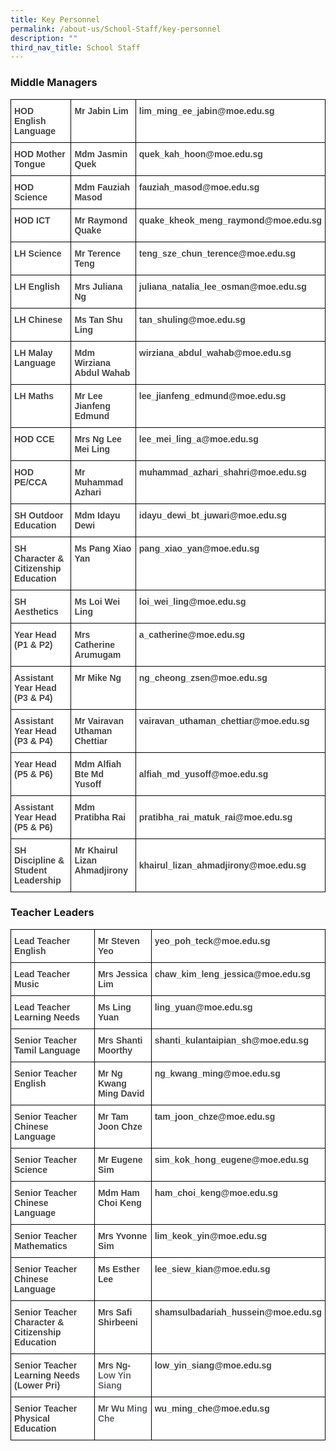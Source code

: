 ```yaml
---
title: Key Personnel
permalink: /about-us/School-Staff/key-personnel
description: ""
third_nav_title: School Staff
---
```

### Middle Managers

<style type="text/css">
.tg  {border-collapse:collapse;border-spacing:0;}
.tg td{border-color:black;border-style:solid;border-width:1px;font-family:Arial, sans-serif;font-size:14px;
  overflow:hidden;padding:10px 5px;word-break:normal;}
.tg th{border-color:black;border-style:solid;border-width:1px;font-family:Arial, sans-serif;font-size:14px;
  font-weight:normal;overflow:hidden;padding:10px 5px;word-break:normal;}
.tg .tg-9u4g{background-color:#FFF;color:#454545;font-weight:bold;text-align:left;vertical-align:top}
.tg .tg-csdc{background-color:#FFF;color:#454545;font-weight:bold;text-align:left;vertical-align:middle}
</style>
<table class="tg">
<thead>
  <tr>
    <th class="tg-9u4g">HOD English Language   </th>
    <th class="tg-9u4g">Mr Jabin Lim </th>
    <th class="tg-9u4g">lim_ming_ee_jabin@moe.edu.sg</th>
  </tr>
</thead>
<tbody>
  <tr>
    <td class="tg-9u4g">HOD Mother Tongue</td>
    <td class="tg-9u4g">Mdm Jasmin Quek  </td>
    <td class="tg-9u4g">quek_kah_hoon@moe.edu.sg </td>
  </tr>
  <tr>
    <td class="tg-9u4g">HOD Science <br></td>
    <td class="tg-9u4g">Mdm Fauziah Masod<br></td>
    <td class="tg-9u4g">fauziah_masod@moe.edu.sg</td>
  </tr>
  <tr>
    <td class="tg-9u4g">HOD ICT<br></td>
    <td class="tg-9u4g">Mr Raymond Quake</td>
    <td class="tg-9u4g">quake_kheok_meng_raymond@moe.edu.sg</td>
  </tr>
  <tr>
    <td class="tg-9u4g">LH Science</td>
    <td class="tg-9u4g">Mr Terence Teng<br></td>
    <td class="tg-9u4g">teng_sze_chun_terence@moe.edu.sg</td>
  </tr>
  <tr>
    <td class="tg-9u4g">LH English</td>
    <td class="tg-9u4g">Mrs Juliana Ng</td>
    <td class="tg-9u4g">juliana_natalia_lee_osman@moe.edu.sg</td>
  </tr>
  <tr>
    <td class="tg-9u4g">LH Chinese </td>
    <td class="tg-9u4g">Ms Tan Shu Ling </td>
    <td class="tg-9u4g">tan_shuling@moe.edu.sg</td>
  </tr>
  <tr>
    <td class="tg-9u4g">LH Malay Language</td>
    <td class="tg-9u4g">Mdm Wirziana Abdul Wahab</td>
    <td class="tg-9u4g">wirziana_abdul_wahab@moe.edu.sg</td>
  </tr>
  <tr>
    <td class="tg-9u4g">LH Maths</td>
    <td class="tg-9u4g">Mr Lee Jianfeng Edmund</td>
    <td class="tg-9u4g">lee_jianfeng_edmund@moe.edu.sg</td>
  </tr>
  <tr>
    <td class="tg-9u4g">HOD CCE</td>
    <td class="tg-9u4g">Mrs Ng Lee Mei Ling<br></td>
    <td class="tg-9u4g">lee_mei_ling_a@moe.edu.sg</td>
  </tr>
  <tr>
    <td class="tg-9u4g">HOD PE/CCA</td>
    <td class="tg-9u4g">Mr Muhammad Azhari</td>
    <td class="tg-9u4g">muhammad_azhari_shahri@moe.edu.sg</td>
  </tr>
  <tr>
    <td class="tg-9u4g">SH Outdoor Education</td>
    <td class="tg-9u4g">Mdm Idayu Dewi</td>
    <td class="tg-9u4g">idayu_dewi_bt_juwari@moe.edu.sg</td>
  </tr>
  <tr>
    <td class="tg-9u4g">SH Character &amp; Citizenship Education</td>
    <td class="tg-9u4g">Ms Pang Xiao Yan</td>
    <td class="tg-9u4g">pang_xiao_yan@moe.edu.sg</td>
  </tr>
  <tr>
    <td class="tg-9u4g">SH Aesthetics <br></td>
    <td class="tg-9u4g">Ms Loi Wei Ling</td>
    <td class="tg-9u4g">loi_wei_ling@moe.edu.sg</td>
  </tr>
  <tr>
    <td class="tg-9u4g">Year Head (P1 &amp; P2)</td>
    <td class="tg-9u4g">Mrs Catherine Arumugam</td>
    <td class="tg-9u4g">a_catherine@moe.edu.sg</td>
  </tr>
  <tr>
    <td class="tg-9u4g">Assistant Year Head (P3 &amp; P4)</td>
    <td class="tg-9u4g">Mr Mike Ng</td>
    <td class="tg-9u4g">ng_cheong_zsen@moe.edu.sg</td>
  </tr>
  <tr>
    <td class="tg-9u4g">Assistant Year Head (P3 &amp; P4)</td>
    <td class="tg-9u4g">Mr Vairavan Uthaman Chettiar</td>
    <td class="tg-9u4g"> vairavan_uthaman_chettiar@moe.edu.sg</td>
  </tr>
  <tr>
    <td class="tg-9u4g">Year Head (P5 &amp; P6)</td>
    <td class="tg-9u4g">Mdm Alfiah Bte Md Yusoff</td>
    <td class="tg-csdc"><span style="color:inherit;background-color:transparent"> </span>alfiah_md_yusoff@moe.edu.sg</td>
  </tr>
  <tr>
    <td class="tg-9u4g">Assistant Year Head (P5 &amp; P6)</td>
    <td class="tg-9u4g">Mdm Pratibha Rai</td>
    <td class="tg-csdc"><span style="color:inherit;background-color:transparent"> </span>pratibha_rai_matuk_rai@moe.edu.sg </td>
  </tr>
  <tr>
    <td class="tg-9u4g">SH Discipline &amp; Student Leadership</td>
    <td class="tg-9u4g">Mr Khairul Lizan Ahmadjirony</td>
    <td class="tg-csdc"><span style="color:inherit;background-color:transparent"> </span>khairul_lizan_ahmadjirony@moe.edu.sg</td>
  </tr>
</tbody>
</table>

### Teacher Leaders

<style type="text/css">
.tg  {border-collapse:collapse;border-spacing:0;}
.tg td{border-color:black;border-style:solid;border-width:1px;font-family:Arial, sans-serif;font-size:14px;
  overflow:hidden;padding:10px 5px;word-break:normal;}
.tg th{border-color:black;border-style:solid;border-width:1px;font-family:Arial, sans-serif;font-size:14px;
  font-weight:normal;overflow:hidden;padding:10px 5px;word-break:normal;}
.tg .tg-0pdi{background-color:#FFF;color:#4D5156;font-weight:bold;text-align:left;vertical-align:top}
.tg .tg-9u4g{background-color:#FFF;color:#454545;font-weight:bold;text-align:left;vertical-align:top}
</style>
<table class="tg">
<thead>
  <tr>
    <th class="tg-9u4g">Lead Teacher English</th>
    <th class="tg-9u4g">Mr Steven Yeo</th>
    <th class="tg-9u4g">yeo_poh_teck@moe.edu.sg</th>
  </tr>
</thead>
<tbody>
  <tr>
    <td class="tg-9u4g">Lead Teacher Music<br></td>
    <td class="tg-9u4g">Mrs Jessica Lim<br></td>
    <td class="tg-9u4g">chaw_kim_leng_jessica@moe.edu.sg<br></td>
  </tr>
  <tr>
    <td class="tg-9u4g">Lead Teacher Learning Needs</td>
    <td class="tg-9u4g">Ms Ling Yuan</td>
    <td class="tg-9u4g">ling_yuan@moe.edu.sg</td>
  </tr>
  <tr>
    <td class="tg-9u4g">Senior Teacher Tamil Language</td>
    <td class="tg-9u4g">Mrs Shanti Moorthy</td>
    <td class="tg-9u4g">shanti_kulantaipian_sh@moe.edu.sg</td>
  </tr>
  <tr>
    <td class="tg-9u4g">Senior Teacher English</td>
    <td class="tg-9u4g">Mr Ng Kwang Ming David</td>
    <td class="tg-9u4g">ng_kwang_ming@moe.edu.sg</td>
  </tr>
  <tr>
    <td class="tg-9u4g">Senior Teacher Chinese Language</td>
    <td class="tg-9u4g">Mr Tam Joon Chze</td>
    <td class="tg-9u4g">tam_joon_chze@moe.edu.sg</td>
  </tr>
  <tr>
    <td class="tg-9u4g">Senior Teacher Science</td>
    <td class="tg-9u4g">Mr Eugene Sim<br></td>
    <td class="tg-9u4g">sim_kok_hong_eugene@moe.edu.sg</td>
  </tr>
  <tr>
    <td class="tg-9u4g">Senior Teacher Chinese Language</td>
    <td class="tg-9u4g">Mdm Ham Choi Keng</td>
    <td class="tg-9u4g">ham_choi_keng@moe.edu.sg</td>
  </tr>
  <tr>
    <td class="tg-9u4g">Senior Teacher Mathematics</td>
    <td class="tg-9u4g">Mrs Yvonne Sim</td>
    <td class="tg-9u4g">lim_keok_yin@moe.edu.sg</td>
  </tr>
  <tr>
    <td class="tg-9u4g">Senior Teacher Chinese Language</td>
    <td class="tg-9u4g">Ms Esther Lee</td>
    <td class="tg-9u4g">lee_siew_kian@moe.edu.sg</td>
  </tr>
  <tr>
    <td class="tg-9u4g">Senior Teacher Character &amp; Citizenship Education </td>
    <td class="tg-9u4g">Mrs Safi Shirbeeni</td>
    <td class="tg-9u4g">shamsulbadariah_hussein@moe.edu.sg</td>
  </tr>
  <tr>
    <td class="tg-9u4g">Senior Teacher Learning Needs (Lower Pri) </td>
    <td class="tg-9u4g">Mrs Ng-<span style="color:#5F6368">Low Yin Siang</span></td>
    <td class="tg-9u4g">low_yin_siang@moe.edu.sg</td>
  </tr>
  <tr>
    <td class="tg-9u4g">Senior Teacher Physical Education </td>
    <td class="tg-0pdi"><span style="color:#4D5156">Mr Wu </span><span style="color:#5F6368">Ming Che</span><br></td>
    <td class="tg-9u4g">wu_ming_che@moe.edu.sg</td>
  </tr>
</tbody>
</table>